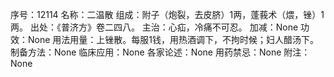 序号：12114
名称：二温散
组成：附子（炮裂，去皮脐）1两，蓬莪术（煨，锉）1两。
出处：《普济方》卷二四八。
主治：心疝，冷痛不可忍。
加减：None
功效：None
用法用量：上锉散。每服1钱，用热酒调下，不拘时候；妇人醋汤下。
制备方法：None
临床应用：None
各家论述：None
用药禁忌：None
附注：None
